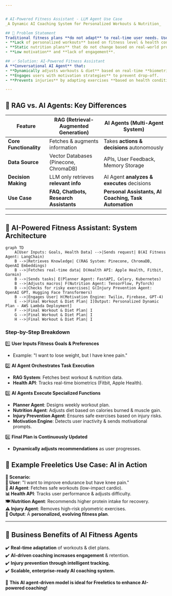 ```yaml
---


# AI-Powered Fitness Assistant - LLM Agent Use Case
_A Dynamic AI Coaching System for Personalized Workouts & Nutrition_

## 📌 Problem Statement
Traditional fitness plans **do not adapt** to real-time user needs. Users struggle with:
- **Lack of personalized workouts** based on fitness level & health conditions.
- **Static nutrition plans** that do not change based on real-world progress.
- **Low motivation** and **lack of engagement**.

## ✅ Solution: AI-Powered Fitness Assistant
A **Conversational AI Agent** that:
- **Dynamically adjusts workouts & diet** based on real-time **biometric data**.
- **Engages users with motivation strategies** to prevent drop-off.
- **Prevents injuries** by adapting exercises **based on health conditions**.

---
```


## 🔹 RAG vs. AI Agents: Key Differences

| Feature                | RAG (Retrieval-Augmented Generation)  | AI Agents (Multi-Agent System)  |
|------------------------|--------------------------------------|---------------------------------|
| **Core Functionality**  | Fetches & augments information  | Takes **actions & decisions** autonomously |
| **Data Source**  | Vector Databases (Pinecone, ChromaDB)  | APIs, User Feedback, Memory Storage |
| **Decision Making** | LLM only retrieves **relevant info** | AI Agent **analyzes & executes** decisions |
| **Use Case**  | **FAQ, Chatbots, Research Assistants** | **Personal Assistants, AI Coaching, Task Automation** |

---

## 🔹 AI-Powered Fitness Assistant: **System Architecture**




```mermaid
graph TD
    A[User Inputs: Goals, Health Data] -->|Sends request| B(AI Fitness Agent: LangChain)
    B -->|Retrieves Knowledge| C(RAG System: Pinecone, ChromaDB, OpenAI Embeddings)
    B -->|Fetches real-time data| D(Health API: Apple Health, Fitbit, Garmin)
    B -->|Sends tasks| E(Planner Agent: FastAPI, Celery, Kubernetes)
    B -->|Adjusts macros| F(Nutrition Agent: TensorFlow, PyTorch)
    B -->|Checks for risky exercises| G(Injury Prevention Agent: OpenAI GPT, Hugging Face Transformers)
    B -->|Engages User| H(Motivation Engine: Twilio, Firebase, GPT-4)
    E -->|Final Workout & Diet Plan| I[Output: Personalized Dynamic Plan - AWS Lambda Deployment]
    F -->|Final Workout & Diet Plan| I
    G -->|Final Workout & Diet Plan| I
    H -->|Final Workout & Diet Plan| I
```

### **Step-by-Step Breakdown**
1️⃣ **User Inputs Fitness Goals & Preferences**  
   - Example: "I want to lose weight, but I have knee pain."  

2️⃣ **AI Agent Orchestrates Task Execution**  
   - **RAG System**: Fetches best workout & nutrition data.  
   - **Health API**: Tracks real-time biometrics (Fitbit, Apple Health).  

3️⃣ **AI Agents Execute Specialized Functions**  
   - **Planner Agent**: Designs weekly workout plan.  
   - **Nutrition Agent**: Adjusts diet based on calories burned & muscle gain.  
   - **Injury Prevention Agent**: Ensures safe exercises based on injury risks.  
   - **Motivation Engine**: Detects user inactivity & sends motivational prompts.  

4️⃣ **Final Plan is Continuously Updated**  
   - **Dynamically adjusts recommendations** as user progresses.



## 🔹 Example Freeletics Use Case: AI in Action

**📌 Scenario:**  
**💪 User**: "I want to improve endurance but have knee pain."  
**🤖 AI Agent**: Fetches safe workouts (low-impact cardio).  
**📊 Health API**: Tracks user performance & adjusts difficulty.  
**🍽️ Nutrition Agent**: Recommends higher protein intake for recovery.  
**⚠️ Injury Agent**: Removes high-risk plyometric exercises.  
**🎯 Output**: A **personalized, evolving fitness plan**.

---

## 🔹 Business Benefits of AI Fitness Agents
✔️ **Real-time adaptation** of workouts & diet plans.  
✔️ **AI-driven coaching increases engagement** & retention.  
✔️ **Injury prevention through intelligent tracking.**  
✔️ **Scalable, enterprise-ready AI coaching system.**  

🚀 **This AI agent-driven model is ideal for Freeletics to enhance AI-powered coaching!**
